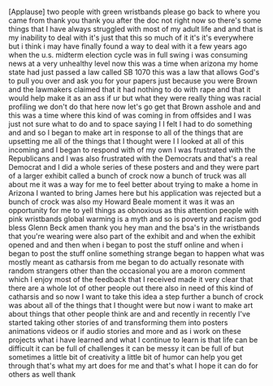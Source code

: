 
[Applause]
two people with green wristbands please
go back to where you came from thank you
thank you after the doc not right now so
there&#39;s some things that I have always
struggled with most of my adult life and
and that is my inability to deal with
 it&#39;s just that this so much of
it it&#39;s it&#39;s everywhere but i think i
may have finally found a way to deal
with it a few years ago when the u.s.
midterm election cycle was in full swing
i was consuming news at a very unhealthy
level now this was a time when arizona
my home state had just passed a law
called SB 1070 this was a law that
allows God&#39;s to pull you over and ask
you for your papers just because you
were Brown and the lawmakers claimed
that it had nothing to do with rape
and that it would help make it as an ass
if ur but what they were really thing
was racial profiling we don&#39;t do that
here now let&#39;s go get that Brown asshole
and and this was a time where this kind
of was coming in from offsides
and I was just not sure what to do and
to space saying I I felt I had to do
something and and so I began to make art
in response to all of the things that
are upsetting me all of the things that
I thought were I I looked at
all of this incoming and I
began to respond with of my own
I was frustrated with the Republicans
and
I was also frustrated with the Democrats
and that&#39;s a real Democrat and I did a
whole series of these posters and and
they were part of a larger exhibit
called a bunch of crock now a bunch of
truck was all about me it was a way for
me to feel better about trying to make a
home in Arizona I wanted to bring James
here but his application was rejected
but a bunch of crock was also my Howard
Beale moment it was it was an
opportunity for me to yell things as
obnoxious as this attention people with
pink wristbands global warming is a myth
and so is poverty and racism god bless
Glenn Beck amen thank you hey man and
the bsa&#39;s in the wristbands that you&#39;re
wearing were also part of the exhibit
and and when the exhibit opened and and
then when i began to post the stuff
online
and when i began to post the stuff
online something strange began to happen
what was mostly meant as catharsis from
me began to do actually resonate with
random strangers other than the
occasional you are a moron comment which
I enjoy most of the feedback that I
received made it very clear that there
are a whole lot of other people out
there also in need of this kind of
catharsis and so now I want to take this
idea a step further a bunch of crock was
about all of the things that I thought
were but now i want to make art
about things that other people think are
 and and recently in recently
I&#39;ve started taking other stories of
 and transforming them into
posters animations videos or if audio
stories and more and as i work on these
projects what i have learned and what I
continue to learn is that life can be
difficult it can be full of challenges
it can be messy it can be full of
 but sometimes a little bit of
creativity a little bit of humor can
help you get through that&#39;s what my art
does for me and that&#39;s what I hope it
can do for others as well thank
